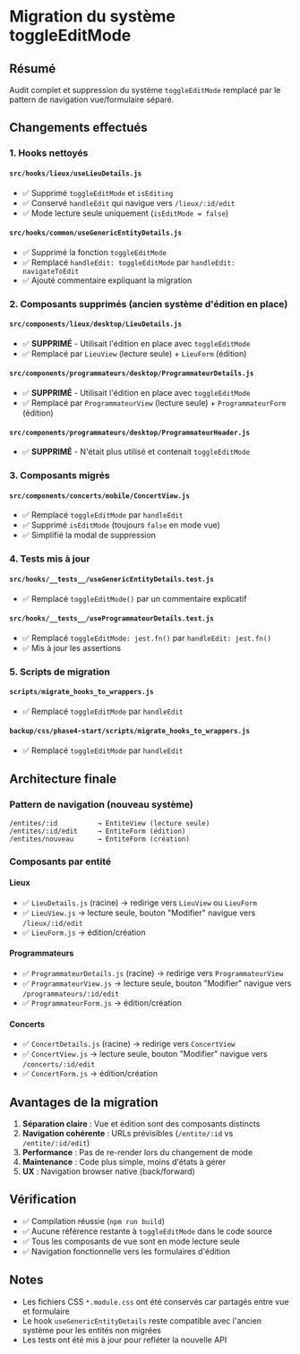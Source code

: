 # Migration du système toggleEditMode

## Résumé

Audit complet et suppression du système `toggleEditMode` remplacé par le pattern de navigation vue/formulaire séparé.

## Changements effectués

### 1. Hooks nettoyés

#### `src/hooks/lieux/useLieuDetails.js`
- ✅ Supprimé `toggleEditMode` et `isEditing` 
- ✅ Conservé `handleEdit` qui navigue vers `/lieux/:id/edit`
- ✅ Mode lecture seule uniquement (`isEditMode = false`)

#### `src/hooks/common/useGenericEntityDetails.js`
- ✅ Supprimé la fonction `toggleEditMode`
- ✅ Remplacé `handleEdit: toggleEditMode` par `handleEdit: navigateToEdit`
- ✅ Ajouté commentaire expliquant la migration

### 2. Composants supprimés (ancien système d'édition en place)

#### `src/components/lieux/desktop/LieuDetails.js`
- ✅ **SUPPRIMÉ** - Utilisait l'édition en place avec `toggleEditMode`
- ✅ Remplacé par `LieuView` (lecture seule) + `LieuForm` (édition)

#### `src/components/programmateurs/desktop/ProgrammateurDetails.js`
- ✅ **SUPPRIMÉ** - Utilisait l'édition en place avec `toggleEditMode`
- ✅ Remplacé par `ProgrammateurView` (lecture seule) + `ProgrammateurForm` (édition)

#### `src/components/programmateurs/desktop/ProgrammateurHeader.js`
- ✅ **SUPPRIMÉ** - N'était plus utilisé et contenait `toggleEditMode`

### 3. Composants migrés

#### `src/components/concerts/mobile/ConcertView.js`
- ✅ Remplacé `toggleEditMode` par `handleEdit`
- ✅ Supprimé `isEditMode` (toujours `false` en mode vue)
- ✅ Simplifié la modal de suppression

### 4. Tests mis à jour

#### `src/hooks/__tests__/useGenericEntityDetails.test.js`
- ✅ Remplacé `toggleEditMode()` par un commentaire explicatif

#### `src/hooks/__tests__/useProgrammateurDetails.test.js`
- ✅ Remplacé `toggleEditMode: jest.fn()` par `handleEdit: jest.fn()`
- ✅ Mis à jour les assertions

### 5. Scripts de migration

#### `scripts/migrate_hooks_to_wrappers.js`
- ✅ Remplacé `toggleEditMode` par `handleEdit`

#### `backup/css/phase4-start/scripts/migrate_hooks_to_wrappers.js`
- ✅ Remplacé `toggleEditMode` par `handleEdit`

## Architecture finale

### Pattern de navigation (nouveau système)

```
/entites/:id          → EntiteView (lecture seule)
/entites/:id/edit     → EntiteForm (édition)
/entites/nouveau      → EntiteForm (création)
```

### Composants par entité

#### Lieux
- ✅ `LieuDetails.js` (racine) → redirige vers `LieuView` ou `LieuForm`
- ✅ `LieuView.js` → lecture seule, bouton "Modifier" navigue vers `/lieux/:id/edit`
- ✅ `LieuForm.js` → édition/création

#### Programmateurs  
- ✅ `ProgrammateurDetails.js` (racine) → redirige vers `ProgrammateurView`
- ✅ `ProgrammateurView.js` → lecture seule, bouton "Modifier" navigue vers `/programmateurs/:id/edit`
- ✅ `ProgrammateurForm.js` → édition/création

#### Concerts
- ✅ `ConcertDetails.js` (racine) → redirige vers `ConcertView`
- ✅ `ConcertView.js` → lecture seule, bouton "Modifier" navigue vers `/concerts/:id/edit`
- ✅ `ConcertForm.js` → édition/création

## Avantages de la migration

1. **Séparation claire** : Vue et édition sont des composants distincts
2. **Navigation cohérente** : URLs prévisibles (`/entite/:id` vs `/entite/:id/edit`)
3. **Performance** : Pas de re-render lors du changement de mode
4. **Maintenance** : Code plus simple, moins d'états à gérer
5. **UX** : Navigation browser native (back/forward)

## Vérification

- ✅ Compilation réussie (`npm run build`)
- ✅ Aucune référence restante à `toggleEditMode` dans le code source
- ✅ Tous les composants de vue sont en mode lecture seule
- ✅ Navigation fonctionnelle vers les formulaires d'édition

## Notes

- Les fichiers CSS `*.module.css` ont été conservés car partagés entre vue et formulaire
- Le hook `useGenericEntityDetails` reste compatible avec l'ancien système pour les entités non migrées
- Les tests ont été mis à jour pour refléter la nouvelle API 